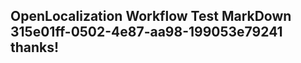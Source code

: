 <properties
ms.topic="hero-topic"
ms.test1="hero-topic"
ms.test2="test"/>

## OpenLocalization Workflow Test MarkDown 315e01ff-0502-4e87-aa98-199053e79241 thanks!
